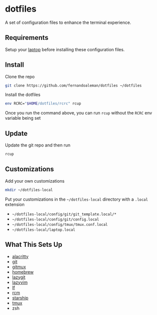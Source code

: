 # dotfiles

A set of configuration files to enhance the terminal experience.

## Requirements

Setup your [laptop](https://github.com/fernandoaleman/laptop) before installing these
configuration files.

## Install

Clone the repo

```sh
git clone https://github.com/fernandoaleman/dotfiles ~/dotfiles
```

Install the dotfiles

```sh
env RCRC="$HOME/dotfiles/rcrc" rcup
```

Once you run the command above, you can run `rcup` without the `RCRC` env
variable being set

## Update

Update the git repo and then run

```sh
rcup
```

## Customizations

Add your own customizations

```sh
mkdir ~/dotfiles-local
```

Put your customizations in the `~/dotfiles-local` directory with a `.local`
extension

* `~/dotfiles-local/config/git/git_template.local/*`
* `~/dotfiles-local/config/git/config.local`
* `~/dotfiles-local/config/tmux/tmux.conf.local`
* `~/dotfiles-local/laptop.local`

## What This Sets Up

* [alacritty](https://alacritty.org)
* [git](https://git-scm.com/)
* [gitmux](https://github.com/arl/gitmux)
* [homebrew](https://brew.sh)
* [lazygit](https://github.com/jesseduffield/lazygit)
* [lazyvim](https://www.lazyvim.org)
* [lf](https://pkg.go.dev/github.com/gokcehan/lf)
* [rcm](https://github.com/thoughtbot/rcm)
* [starship](https://starship.rs)
* [tmux](https://github.com/tmux/tmux)
* zsh
